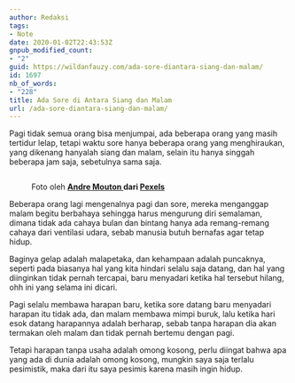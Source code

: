 ```yaml
---
author: Redaksi
tags:
- Note
date: 2020-01-02T22:43:53Z
gnpub_modified_count:
- "2"
guid: https://wildanfauzy.com/ada-sore-diantara-siang-dan-malam/
id: 1697
nb_of_words:
- "228"
title: Ada Sore di Antara Siang dan Malam
url: /ada-sore-diantara-siang-dan-malam/
---
```


Pagi tidak semua orang bisa menjumpai, ada beberapa orang yang masih tertidur lelap, tetapi waktu sore hanya beberapa orang yang menghiraukan, yang dikenang hanyalah siang dan malam, selain itu hanya singgah beberapa jam saja, sebetulnya sama saja.<figure class="wp-block-image size-large">

<img src="https://wildanfauzyart.files.wordpress.com/2020/04/9dee7-closeup-photo-of-primate-1207875.jpg?w=768&#038;h=682" alt="" class="wp-image-1696" data-recalc-dims="1" /> <figcaption>Foto oleh&nbsp;**[Andre Mouton&nbsp;](https://www.pexels.com/id-id/@andre-mouton?utm_content=attributionCopyText&utm_medium=referral&utm_source=pexels)**dari&nbsp;**[Pexels](https://www.pexels.com/id-id/foto/berbulu-berfokus-berkonsentrasi-binatang-1207875/?utm_content=attributionCopyText&utm_medium=referral&utm_source=pexels)**</figcaption></figure> 

Beberapa orang lagi mengenalnya pagi dan sore, mereka menganggap malam begitu berbahaya sehingga harus mengurung diri semalaman, dimana tidak ada cahaya bulan dan bintang hanya ada remang-remang cahaya dari ventilasi udara, sebab manusia butuh bernafas agar tetap hidup.

Baginya gelap adalah malapetaka, dan kehampaan adalah puncaknya, seperti pada biasanya hal yang kita hindari selalu saja datang, dan hal yang diinginkan tidak pernah tercapai, baru menyadari ketika hal tersebut hilang, ohh ini yang selama ini dicari.

Pagi selalu membawa harapan baru, ketika sore datang baru menyadari harapan itu tidak ada, dan malam membawa mimpi buruk, lalu ketika hari esok datang harapannya adalah berharap, sebab tanpa harapan dia akan termakan oleh malam dan tidak pernah bertemu dengan pagi.

Tetapi harapan tanpa usaha adalah omong kosong, perlu diingat bahwa apa yang ada di dunia adalah omong kosong, mungkin saya saja terlalu pesimistik, maka dari itu saya pesimis karena masih ingin hidup.